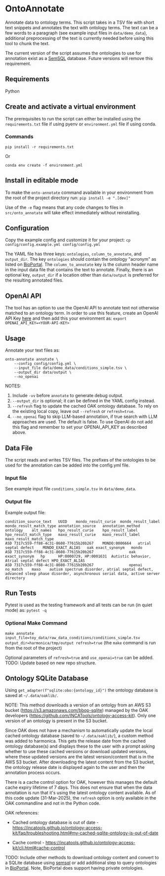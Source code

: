 # OntoAnnotate
Annotate data to ontology terms. This script takes in a TSV file with short text snippets and annotates the text with ontology terms. 
The text can be a few words to a paragraph (see example input files in `data/demo_data`), additional preprocessing of the text is currently needed before using this tool to chunk the text.

The current version of the script assumes the ontologies to use for annotation exist as a [SemSQL](https://github.com/incatools/semantic-sql) database. Future versions will remove this requirement.

## Requirements
Python

## Create and activate a virtual environment
The prerequisites to run the script can either be installed using the `requirements.txt` file if using pyenv or `environment.yml` file if using conda.

### Commands
`pip install -r requirements.txt`
 
 Or

 `conda env create -f environment.yml`

## Install in editable mode
To make the `onto-annotate` command available in your environment from the root of the project directory run:
`pip install -e ".[dev]"`

Use of the `-e` flag means that any code changes to files in `src/onto_annotate` will take effect immediately without reinstalling.

## Configuration
Copy the example config and customize it for your project:
`cp config/config.example.yml config/config.yml`

The YAML file has three keys: `ontologies`, `column_to_annotate`, and `output_dir`. The key `ontologies` should contain the ontology "acronym" as listed on [BioPortal](https://bioportal.bioontology.org/ontologies). The `column_to_annotate` key is the column header name in the input data file that contains the text to annotate. Finally, there is an optional key, `output_dir` if a location other than `data/output` is preferred for the resulting annotated files.


## OpenAI API
The tool has an option to use the OpenAI API to annotate text not otherwise matched to an ontology term. In order to use this feature, create an OpenAI API Key [here](https://platform.openai.com/api-keys) and then add this your environment as:
`export OPENAI_API_KEY=<YOUR-API-KEY>`


## Usage
Annotate your text files as:
```
onto-annotate annotate \
    --config config/config.yml \
    --input_file data/demo_data/conditions_simple.tsv \
    --output_dir data/output \
    --no_openai
```

NOTES:
1. Include `-vv` before `annotate` to generate debug output.
1. `--output_dir` is optional; it can be defined in the YAML config instead.
1. `--refresh` flag to update the cached OAK ontology database. To rely on the existing local copy, leave out `--refresh` or `refresh=true`.
1. `--no_openai` flag to skip LLM-based annotation, if true search with LLM approaches are used. The default is false. To use OpenAI do not add this flag and remember to set your OPENAI_API_KEY as described above.


## Data File
The script reads and writes TSV files. The prefixes of the ontologies to be used for the annotation can be added into the config.yml file.

### Input file
See example input file `conditions_simple.tsv` in `data/demo_data`.

### Output file
Example output file: 

```
condition_source_text	UUID	mondo_result_curie	mondo_result_label	mondo_result_match_type	annotation_source	annotation_method	ontology	alt_names	hpo_result_curie	hpo_result_label	hpo_result_match_type	maxo_result_curie	maxo_result_label	maxo_result_match_type
ASD	7317c559-ff88-4c31-8608-77615b20b267	MONDO:0006664	atrial septal defect	MONDO_EXACT_ALIAS	oak	exact_synonym	mondo							
ASD	7317c559-ff88-4c31-8608-77615b20b267				oak	exact_synonym	hp		HP:0000729, HP:0001631	Autistic behavior, Atrial septal defect	HPO_EXACT_ALIAS			
ASD	7317c559-ff88-4c31-8608-77615b20b267				openai	no_match	maxo	autism spectrum disorder, atrial septal defect, advanced sleep phase disorder, asynchronous serial data, active server directory						
```

## Run Tests
Pytest is used as the testing framework and all tests can be run (in quiet mode) as: `pytest -q`


### Optional Make Command
`make annotate input_file=toy_data/raw_data_conditions/conditions_simple.tsv output_dir=harmonica/tmp/output refresh=true`
(the `make` command is run from the root of the project)

Optional parameters of `refresh=true` and `use_openai=true` can be added.
TODO: Update based on new repo structure.


## Ontology SQLite Database
Using `get_adapter(f"sqlite:obo:{ontology_id}")` the ontology database is saved at `~/.data/oaklib/`.

NOTE: This method downloads a version of an ontolgy from an AWS S3 bucket (https://s3.amazonaws.com/bbop-sqlite) managed by the OAK developers (https://github.com/INCATools/ontology-access-kit). Only one version of an ontology is present in the S3 bucket.

Since OAK does not have a mechanism to automatically update the local cached ontology database (saved to `~/.data/oaklib/`), a custom method was added to harmonica. This gets the release date from the cached ontology database(s) and displays these to the user with a prompt asking whether to use these cached versions or download updated versions, where these updated versions are the latest version/content that is in the AWS S3 bucket. After downloading the latest content from the S3 bucket, the ontology release date is displayed again to the user and then the annotation process occurs.

There is a cache control option for OAK, however this manages the default cache expiry lifetime of 7 days. This does not ensure that when the data annotation is run that it's using the latest ontology content available. As of this code update (31-Mar-2025), the `refresh` option is only available in the OAK commandline and not in the Python code.

OAK references:
- Cached ontology database is out of date - https://incatools.github.io/ontology-access-kit/faq/troubleshooting.html#my-cached-sqlite-ontology-is-out-of-date

- Cache control - https://incatools.github.io/ontology-access-kit/cli.html#cache-control


TODO: Include other methods to download ontology content and convert to a SQLite database using [semsql](https://github.com/INCATools/semantic-sql) or add additional step to query ontologies in [BioPortal](https://bioportal.bioontology.org/). Note, BioPortal does support having private ontologies.

